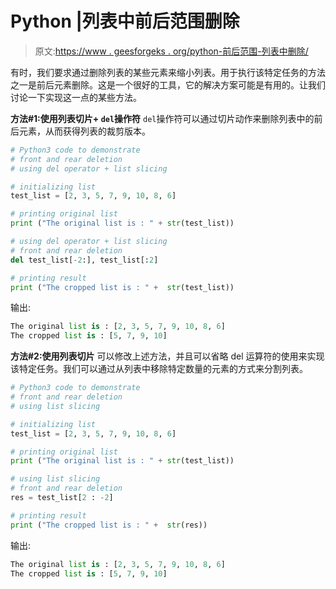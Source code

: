 # Python |列表中前后范围删除

> 原文:[https://www . geesforgeks . org/python-前后范围-列表中删除/](https://www.geeksforgeeks.org/python-front-and-rear-range-deletion-in-a-list/)

有时，我们要求通过删除列表的某些元素来缩小列表。用于执行该特定任务的方法之一是前后元素删除。这是一个很好的工具，它的解决方案可能是有用的。让我们讨论一下实现这一点的某些方法。

**方法#1:使用列表切片+ `del`操作符**
`del`操作符可以通过切片动作来删除列表中的前后元素，从而获得列表的裁剪版本。

```py
# Python3 code to demonstrate 
# front and rear deletion 
# using del operator + list slicing

# initializing list 
test_list = [2, 3, 5, 7, 9, 10, 8, 6]

# printing original list
print ("The original list is : " + str(test_list))

# using del operator + list slicing
# front and rear deletion 
del test_list[-2:], test_list[:2]

# printing result 
print ("The cropped list is : " +  str(test_list))
```

输出:

```py
The original list is : [2, 3, 5, 7, 9, 10, 8, 6]
The cropped list is : [5, 7, 9, 10]

```

**方法#2:使用列表切片**
可以修改上述方法，并且可以省略 del 运算符的使用来实现该特定任务。我们可以通过从列表中移除特定数量的元素的方式来分割列表。

```py
# Python3 code to demonstrate 
# front and rear deletion 
# using list slicing

# initializing list 
test_list = [2, 3, 5, 7, 9, 10, 8, 6]

# printing original list
print ("The original list is : " + str(test_list))

# using list slicing
# front and rear deletion 
res = test_list[2 : -2]

# printing result 
print ("The cropped list is : " +  str(res))
```

输出:

```py
The original list is : [2, 3, 5, 7, 9, 10, 8, 6]
The cropped list is : [5, 7, 9, 10]

```
